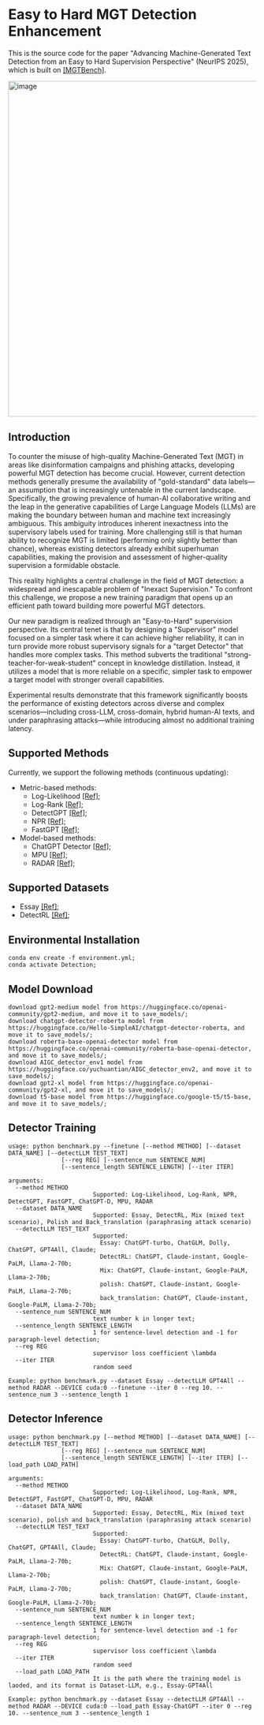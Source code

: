 # Easy to Hard MGT Detection Enhancement

This is the source code for the paper "Advancing Machine-Generated Text Detection from an Easy to Hard Supervision Perspective" (NeurIPS 2025), which is built on [[MGTBench]](https://github.com/xinleihe/MGTBench).

<img width="2343" height="681" alt="image" src="https://github.com/user-attachments/assets/8f62dae3-c735-431a-8eae-8c1b25b7a05d" />

## Introduction
To counter the misuse of high-quality Machine-Generated Text (MGT) in areas like disinformation campaigns and phishing attacks, developing powerful MGT detection has become crucial. However, current detection methods generally presume the availability of "gold-standard" data labels—an assumption that is increasingly untenable in the current landscape. Specifically, the growing prevalence of human-AI collaborative writing and the leap in the generative capabilities of Large Language Models (LLMs) are making the boundary between human and machine text increasingly ambiguous. This ambiguity introduces inherent inexactness into the supervisory labels used for training. More challenging still is that human ability to recognize MGT is limited (performing only slightly better than chance), whereas existing detectors already exhibit superhuman capabilities, making the provision and assessment of higher-quality supervision a formidable obstacle.

This reality highlights a central challenge in the field of MGT detection: a widespread and inescapable problem of "Inexact Supervision." To confront this challenge, we propose a new training paradigm that opens up an efficient path toward building more powerful MGT detectors.

Our new paradigm is realized through an "Easy-to-Hard" supervision perspective. Its central tenet is that by designing a "Supervisor" model focused on a simpler task where it can achieve higher reliability, it can in turn provide more robust supervisory signals for a "target Detector" that handles more complex tasks. This method subverts the traditional "strong-teacher-for-weak-student" concept in knowledge distillation. Instead, it utilizes a model that is more reliable on a specific, simpler task to empower a target model with stronger overall capabilities. 

Experimental results demonstrate that this framework significantly boosts the performance of existing detectors across diverse and complex scenarios—including cross-LLM, cross-domain, hybrid human-AI texts, and under paraphrasing attacks—while introducing almost no additional training latency.

## Supported Methods
Currently, we support the following methods (continuous updating):
- Metric-based methods:
    - Log-Likelihood [[Ref]](https://arxiv.org/abs/1908.09203);
    - Log-Rank [[Ref]](https://arxiv.org/abs/2301.11305);
    - DetectGPT [[Ref]](https://arxiv.org/abs/2301.11305);
    - NPR [[Ref]](https://arxiv.org/abs/2306.05540);
    - FastGPT [[Ref]](https://arxiv.org/abs/2310.05130);
- Model-based methods:
    - ChatGPT Detector [[Ref]](https://arxiv.org/abs/2301.07597);
    - MPU [[Ref]](https://arxiv.org/abs/2305.18149);
    - RADAR [[Ref]](https://proceedings.neurips.cc/paper_files/paper/2023/file/30e15e5941ae0cdab7ef58cc8d59a4ca-Paper-Conference.pdf);

## Supported Datasets
- Essay [[Ref]](https://arxiv.org/abs/2305.15047);
- DetectRL [[Ref]](https://proceedings.neurips.cc/paper_files/paper/2024/file/b61bdf7e9f64c04ec75a26e781e2ad51-Paper-Datasets_and_Benchmarks_Track.pdf);

## Environmental Installation
```
conda env create -f environment.yml;
conda activate Detection;
```

## Model Download
```
download gpt2-medium model from https://huggingface.co/openai-community/gpt2-medium, and move it to save_models/;
download chatgpt-detector-roberta model from https://huggingface.co/Hello-SimpleAI/chatgpt-detector-roberta, and move it to save_models/;
download roberta-base-openai-detector model from https://huggingface.co/openai-community/roberta-base-openai-detector, and move it to save_models/;
download AIGC_detector_env1 model from https://huggingface.co/yuchuantian/AIGC_detector_env2, and move it to save_models/;
download gpt2-xl model from https://huggingface.co/openai-community/gpt2-xl, and move it to save_models/;
download t5-base model from https://huggingface.co/google-t5/t5-base, and move it to save_models/;
```

## Detector Training
```
usage: python benchmark.py --finetune [--method METHOD] [--dataset DATA_NAME] [--detectLLM TEST_TEXT]
               [--reg REG] [--sentence_num SENTENCE_NUM]
               [--sentence_length SENTENCE_LENGTH] [--iter ITER]

arguments:
  --method METHOD
                        Supported: Log-Likelihood, Log-Rank, NPR, DetectGPT, FastGPT, ChatGPT-D, MPU, RADAR
  --dataset DATA_NAME
                        Supported: Essay, DetectRL, Mix (mixed text scenario), Polish and Back_translation (paraphrasing attack scenario)
  --detectLLM TEST_TEXT
                        Supported: 
                          Essay: ChatGPT-turbo, ChatGLM, Dolly, ChatGPT, GPT4All, Claude;
                          DetectRL: ChatGPT, Claude-instant, Google-PaLM, Llama-2-70b;
                          Mix: ChatGPT, Claude-instant, Google-PaLM, Llama-2-70b;
                          polish: ChatGPT, Claude-instant, Google-PaLM, Llama-2-70b;
                          back_translation: ChatGPT, Claude-instant, Google-PaLM, Llama-2-70b;
  --sentence_num SENTENCE_NUM
                        text number k in longer text;
  --sentence_length SENTENCE_LENGTH
                        1 for sentence-level detection and -1 for paragraph-level detection;
  --reg REG
                        supervisor loss coefficient \lambda
  --iter ITER
                        random seed

Example: python benchmark.py --dataset Essay --detectLLM GPT4All --method RADAR --DEVICE cuda:0 --finetune --iter 0 --reg 10. --sentence_num 3 --sentence_length 1
```

## Detector Inference
```
usage: python benchmark.py [--method METHOD] [--dataset DATA_NAME] [--detectLLM TEST_TEXT]
               [--reg REG] [--sentence_num SENTENCE_NUM]
               [--sentence_length SENTENCE_LENGTH] [--iter ITER] [--load_path LOAD_PATH]

arguments:
  --method METHOD
                        Supported: Log-Likelihood, Log-Rank, NPR, DetectGPT, FastGPT, ChatGPT-D, MPU, RADAR
  --dataset DATA_NAME
                        Supported: Essay, DetectRL, Mix (mixed text scenario), polish and back_translation (paraphrasing attack scenario)
  --detectLLM TEST_TEXT
                        Supported: 
                          Essay: ChatGPT-turbo, ChatGLM, Dolly, ChatGPT, GPT4All, Claude;
                          DetectRL: ChatGPT, Claude-instant, Google-PaLM, Llama-2-70b;
                          Mix: ChatGPT, Claude-instant, Google-PaLM, Llama-2-70b;
                          polish: ChatGPT, Claude-instant, Google-PaLM, Llama-2-70b;
                          back_translation: ChatGPT, Claude-instant, Google-PaLM, Llama-2-70b;
  --sentence_num SENTENCE_NUM
                        text number k in longer text;
  --sentence_length SENTENCE_LENGTH
                        1 for sentence-level detection and -1 for paragraph-level detection;
  --reg REG
                        supervisor loss coefficient \lambda
  --iter ITER
                        random seed
  --load_path LOAD_PATH
                        It is the path where the training model is laoded, and its format is Dataset-LLM, e.g., Essay-GPT4All

Example: python benchmark.py --dataset Essay --detectLLM GPT4All --method RADAR --DEVICE cuda:0 --load_path Essay-ChatGPT --iter 0 --reg 10. --sentence_num 3 --sentence_length 1
```
